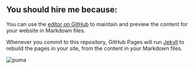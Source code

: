 ## You should hire me because:

You can use the [editor on GitHub](https://github.com/AndreaMatusova/You-should-hire-me-because-/edit/master/README.md) to maintain and preview the content for your website in Markdown files.

Whenever you commit to this repository, GitHub Pages will run [Jekyll](https://jekyllrb.com/) to rebuild the pages in your site, from the content in your Markdown files.

![puma](You-should-hire-me-because-/puma.png)


